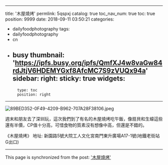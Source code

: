 
---
title: '木屋燒烤'
permlink: 5qspxj
catalog: true
toc_nav_num: true
toc: true
position: 9999
date: 2018-09-11 03:50:21
categories:
- dailyfoodphotography
tags:
- dailyfoodphotography
- cn
- busy
thumbnail: 'https://ipfs.busy.org/ipfs/QmfXJ4w8vaGw84rdJtjV6HDEMYGxf8AfcMC7S9zVUQx94a'
sidebar:
    right:
        sticky: true
widgets:
    -
        type: toc
        position: right
---


![89BED352-0F49-4209-B962-707A28F38106.jpeg](https://ipfs.busy.org/ipfs/QmfXJ4w8vaGw84rdJtjV6HDEMYGxf8AfcMC7S9zVUQx94a)

週末和朋友去了深圳玩，這次我們到了有名的木屋燒烤吃午飯，像扇貝和生蠔這些還有半價，CP值十分高，可惜食物的質素沒有想像中高，但還是不錯的。


《木屋燒烤》
地址: 新園路5號大院工人文化宮南門東升廣場A17-1號(地鐵老街站G出口)

- - -

This page is synchronized from the post: ['木屋燒烤'](https://steemit.com/@htliao/5qspxj)
